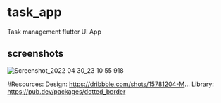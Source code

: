# task_app

Task management flutter UI App

## screenshots

![Screenshot_2022 04 30_23 10 55 918](https://user-images.githubusercontent.com/63127596/166111243-c5b7012c-6460-4a8a-b37f-631578f21d79.png)


#Resources:
Design: https://dribbble.com/shots/15781204-M...
Library: https://pub.dev/packages/dotted_border

